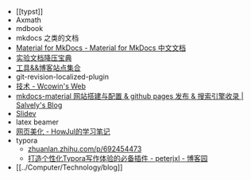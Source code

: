 - [[typst]]
- Axmath
- mdbook
- mkdocs 之类的文档
- [Material for MkDocs - Material for MkDocs 中文文档](https://mkdoc-material.llango.com/)
- [实验文档降压宝典](https://hypotensor.tonycrane.cc/)
- [工具&&博客站点集合](https://wangloo.github.io/posts/tools/useful_sites/)
- git-revision-localized-plugin
- [技术 - Wcowin's Web](https://wcowin.work/blog/indexblog.html)
- [mkdocs-material 网站搭建与配置 & github pages 发布 & 搜索引擎收录 | Salvely's Blog](https://salvely.github.io/posts/mkdocs-material%20%E7%BD%91%E7%AB%99%E6%90%AD%E5%BB%BA%E4%B8%8E%E9%85%8D%E7%BD%AE%20_%20github%20pages%20%E5%8F%91%E5%B8%83%20_%20%E6%90%9C%E7%B4%A2%E5%BC%95%E6%93%8E%E6%94%B6%E5%BD%95.html)
- [Slidev](https://cn.sli.dev/)
- latex beamer
- [网页美化 - HowJul的学习笔记](https://note.howjul.com/%E7%90%90%E7%A2%8E/triviality/)
- typora 
	- [zhuanlan.zhihu.com/p/692454473](https://zhuanlan.zhihu.com/p/692454473)
	- [打造个性化Typora写作体验的必备插件 - peterjxl - 博客园](https://www.cnblogs.com/PeterJXL/p/18350073)
- [[../Computer/Technology/blog]]
